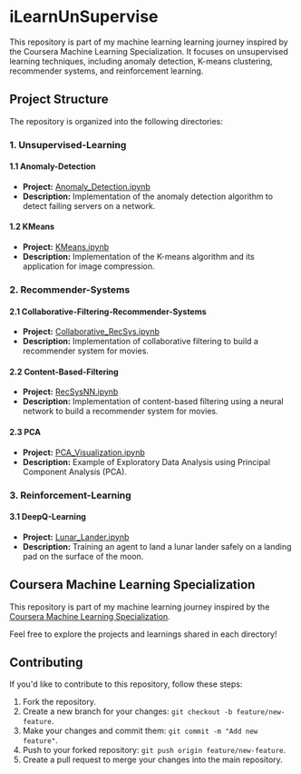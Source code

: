 # iLearnUnSupervise

This repository is part of my machine learning learning journey inspired by the Coursera Machine Learning Specialization. It focuses on unsupervised learning techniques, including anomaly detection, K-means clustering, recommender systems, and reinforcement learning.

## Project Structure

The repository is organized into the following directories:

### 1. Unsupervised-Learning

#### 1.1 Anomaly-Detection

- **Project:** [Anomaly_Detection.ipynb](iLearnUnSupervise/Unsupervised-Learning/Anomaly-Detection/Anomaly_Detection.ipynb)
- **Description:** Implementation of the anomaly detection algorithm to detect failing servers on a network.

#### 1.2 KMeans

- **Project:** [KMeans.ipynb](iLearnUnSupervise/Unsupervised-Learning/KMeans/KMeans.ipynb)
- **Description:** Implementation of the K-means algorithm and its application for image compression.

### 2. Recommender-Systems

#### 2.1 Collaborative-Filtering-Recommender-Systems

- **Project:** [Collaborative_RecSys.ipynb](iLearnUnSupervise/Recommender-Systems/Collaborative-Filtering-Recommender-Systems/Collaborative_RecSys.ipynb)
- **Description:** Implementation of collaborative filtering to build a recommender system for movies.

#### 2.2 Content-Based-Filtering

- **Project:** [RecSysNN.ipynb](iLearnUnSupervise/Recommender-Systems/Content-Based-Filtering/RecSysNN.ipynb)
- **Description:** Implementation of content-based filtering using a neural network to build a recommender system for movies.

#### 2.3 PCA

- **Project:** [PCA_Visualization.ipynb](iLearnUnSupervise/Recommender-Systems/PCA/PCA_Visualization.ipynb)
- **Description:** Example of Exploratory Data Analysis using Principal Component Analysis (PCA).

### 3. Reinforcement-Learning

#### 3.1 DeepQ-Learning

- **Project:** [Lunar_Lander.ipynb](iLearnUnSupervise/Reinforcement-Learning/DeepQ-Learning/Lunar_Lander.ipynb)
- **Description:** Training an agent to land a lunar lander safely on a landing pad on the surface of the moon.

## Coursera Machine Learning Specialization

This repository is part of my machine learning journey inspired by the [Coursera Machine Learning Specialization](https://www.coursera.org/specializations/machine-learning-introduction).

Feel free to explore the projects and learnings shared in each directory!

## Contributing

If you'd like to contribute to this repository, follow these steps:

1. Fork the repository.
2. Create a new branch for your changes: `git checkout -b feature/new-feature`.
3. Make your changes and commit them: `git commit -m "Add new feature"`.
4. Push to your forked repository: `git push origin feature/new-feature`.
5. Create a pull request to merge your changes into the main repository.
